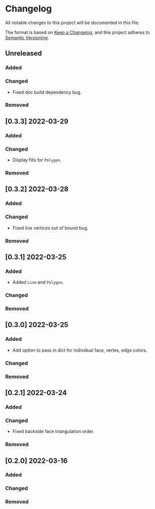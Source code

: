 # Changelog

All notable changes to this project will be documented in this file.

The format is based on [Keep a Changelog](https://keepachangelog.com/en/1.0.0/),
and this project adheres to [Semantic Versioning](https://semver.org/spec/v2.0.0.html).

## Unreleased

### Added

### Changed

* Fixed doc build dependency bug.

### Removed


## [0.3.3] 2022-03-29

### Added

### Changed

* Display fills for `Polygon`.

### Removed


## [0.3.2] 2022-03-28

### Added

### Changed

* Fixed line vertices out of bound bug.

### Removed


## [0.3.1] 2022-03-25

### Added

* Added `Line` and `Polygon`.

### Changed

### Removed


## [0.3.0] 2022-03-25

### Added

* Add option to pass in dict for individual face, vertex, edge colors.

### Changed

### Removed


## [0.2.1] 2022-03-24

### Added

### Changed

* Fixed backside face triangulation order.

### Removed


## [0.2.0] 2022-03-16

### Added

### Changed

### Removed

